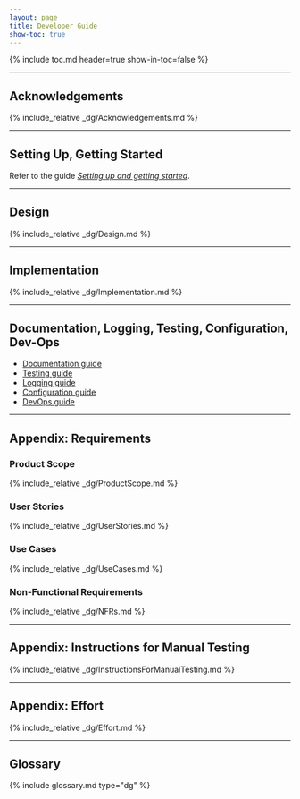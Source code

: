 ```yaml
---
layout: page
title: Developer Guide
show-toc: true
---
```


{% include toc.md header=true show-in-toc=false %}

---

## Acknowledgements

{% include_relative _dg/Acknowledgements.md %}

---

## Setting Up, Getting Started

Refer to the guide [_Setting up and getting started_](SettingUp.md).

---

## Design

{% include_relative _dg/Design.md %}

---

## Implementation

{% include_relative _dg/Implementation.md %}

___

## Documentation, Logging, Testing, Configuration, Dev-Ops

* [Documentation guide](Documentation.md)
* [Testing guide](Testing.md)
* [Logging guide](Logging.md)
* [Configuration guide](Configuration.md)
* [DevOps guide](DevOps.md)

---

## Appendix: Requirements

### Product Scope

{% include_relative _dg/ProductScope.md %}

### User Stories

{% include_relative _dg/UserStories.md %}

### Use Cases

{% include_relative _dg/UseCases.md %}

### Non-Functional Requirements

{% include_relative _dg/NFRs.md %}

---

## Appendix: Instructions for Manual Testing

{% include_relative _dg/InstructionsForManualTesting.md %}

---

## Appendix: Effort

{% include_relative _dg/Effort.md %}

---

## Glossary

{% include glossary.md type="dg" %}